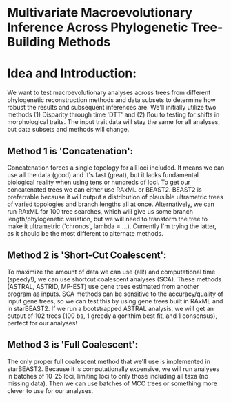 # Multivariate Macroevolutionary Inference Across Phylogenetic Tree-Building Methods

# Idea and Introduction:  
We want to test macroevolutionary analyses across trees from different phylogenetic reconstruction methods and data subsets to determine how robust the results and subsequent inferences are. We'll initially utilize two methods (1) Disparity through time 'DTT' and (2) l1ou to testing for shifts in morphological traits. The input trait data will stay the same for all analyses, but data subsets and methods will change.

## Method 1 is 'Concatenation':  
Concatenation forces a single topology for all loci included. It means we can use all the data (good) and it's fast (great), but it lacks fundamental biological reality when using tens or hundreds of loci. To get our concatenated trees we can either use RAxML or BEAST2. BEAST2 is preferrable because it will output a distribution of plausible ultrametric trees of varied topologies and branch lengths all at once. Alternatively, we can run RAxML for 100 tree searches, which will give us some branch length/phylogenetic variation, but we will need to transform the tree to make it ultrametric ('chronos', lambda = ...). Currently I'm trying the latter, as it should be the most different to alternate methods.

## Method 2 is 'Short-Cut Coalescent':  
To maximize the amount of data we can use (all!) and computational time (speedy!), we can use shortcut coalescent analyses (SCA). These methods (ASTRAL, ASTRID, MP-EST) use gene trees estimated from another program as inputs. SCA methods can be sensitive to the accuracy/quality of input gene trees, so we can test this by using gene trees built in RAxML and in starBEAST2. If we run a bootstrapped ASTRAL analysis, we will get an output of 102 trees (100 bs, 1 greedy algorithim best fit, and 1 consensus), perfect for our analyses!

## Method 3 is 'Full Coalescent':  
The only proper full coalescent method that we'll use is implemented in starBEAST2. Because it is computationally expensive, we will run analyses in batches of 10-25 loci, limiting loci to only those including all taxa (no missing data). Then we can use batches of MCC trees or something more clever to use for our analyses.
